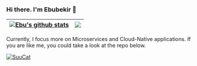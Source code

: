 ### Hi there. I'm Ebubekir 👋


| <a href="https://github.com/ebubekirdinc"><img align="center" src="https://github-readme-stats-rouge-delta.vercel.app/api?username=ebubekirdinc&show_icons=true&theme=buefy&hide_border=true&hide=contribs&count_private=true" alt="Ebu's github stats" /></a> | <a href="https://github.com/ebubekirdinc/SuuCat"><img align="center" src="https://github-readme-stats-rouge-delta.vercel.app/api/top-langs/?username=ebubekirdinc&layout=compact&theme=buefy&hide_border=true" /></a> |
| ------------- | ------------- |

Currently, I focus more on Microservices and Cloud-Native applications.
If you are like me, you could take a look at the repo below.


[![SuuCat](https://github-readme-stats-rouge-delta.vercel.app/api/pin/?username=ebubekirdinc&repo=SuuCat&show_owner=true)](https://github.com/ebubekirdinc/SuuCat)

 

